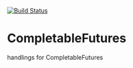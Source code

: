 [![Build Status](https://travis-ci.com/lambig/CompletableFutures.svg?branch=main)](https://travis-ci.com/lambig/CompletableFutures)
# CompletableFutures
handlings for CompletableFutures
